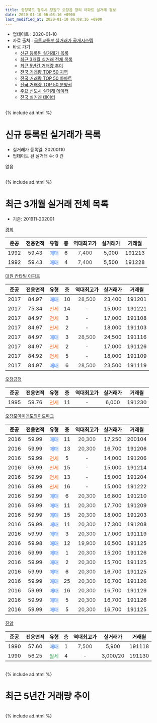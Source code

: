 ```yaml
---
title: 충청북도 청주시 청원구 오창읍 창리 아파트 실거래 정보
date: 2020-01-10 06:08:16 +0900
last_modified_at: 2020-01-10 06:08:16 +0900
---
```


* 업데이트 : 2020-01-10
* 자료 출처 : [국토교통부 실거래가 공개시스템](http://rt.molit.go.kr)
* 바로 가기
    * [신규 등록된 실거래가 목록](#신규-등록된-실거래가-목록)
    * [최근 3개월 실거래 전체 목록](#최근-3개월-실거래-전체-목록)
    * [최근 5년간 거래량 추이](#최근-5년간-거래량-추이)
    * [전국 거래량 TOP 50 지역](https://inasie.github.io/apt-trade-info/최근-3개월-전국에서-가장-거래가-많이-발생한-지역)
    * [전국 거래량 TOP 50 아파트](https://inasie.github.io/apt-trade-info/최근-3개월-전국에서-가장-거래가-많이-발생한-아파트)
    * [전국 거래량 TOP 50 분양권](https://inasie.github.io/apt-trade-info/최근-3개월-전국에서-가장-거래가-많이-발생한-분양권)
    * [주요 신도시 실거래 데이터](https://inasie.github.io/apt-trade-info/주요-신도시)
    * [전국 실거래 데이터](https://inasie.github.io/apt-trade-info/전국)
<br>
{% include ad.html %}
<br>

# 신규 등록된 실거래가 목록
* 실거래가 등록일: 20200110
* 업데이트 된 실거래 수: 0 건

없음

<br>
{% include ad.html %}
<br>

# 최근 3개월 실거래 전체 목록
* 기준: 201911-202001


[경희](https://search.naver.com/search.naver?query=%EC%B6%A9%EC%B2%AD%EB%B6%81%EB%8F%84+%EC%B2%AD%EC%A3%BC%EC%8B%9C+%EC%B2%AD%EC%9B%90%EA%B5%AC+%EC%98%A4%EC%B0%BD%EC%9D%8D+%EC%B0%BD%EB%A6%AC+%EA%B2%BD%ED%9D%AC)

|준공|전용면적|유형|층|역대최고가|실거래가|거래월|
|:---:|:---:|:---:|:---:|:---:|:---:|:---:|
|1992|59.43|<span style="color:#4285f3">매매</span>|6|<span style="color:#444444">7,400</span>|5,000|191213|
|1992|59.43|<span style="color:#4285f3">매매</span>|4|<span style="color:#444444">7,400</span>|5,500|191228|

[대원 칸타빌 아파트](https://search.naver.com/search.naver?query=%EC%B6%A9%EC%B2%AD%EB%B6%81%EB%8F%84+%EC%B2%AD%EC%A3%BC%EC%8B%9C+%EC%B2%AD%EC%9B%90%EA%B5%AC+%EC%98%A4%EC%B0%BD%EC%9D%8D+%EC%B0%BD%EB%A6%AC+%EB%8C%80%EC%9B%90+%EC%B9%B8%ED%83%80%EB%B9%8C+%EC%95%84%ED%8C%8C%ED%8A%B8)

|준공|전용면적|유형|층|역대최고가|실거래가|거래월|
|:---:|:---:|:---:|:---:|:---:|:---:|:---:|
|2017|84.97|<span style="color:#4285f3">매매</span>|10|<span style="color:#444444">28,500</span>|23,400|191201|
|2017|75.34|<span style="color:#ff5a00">전세</span>|14|<span style="color:#444444">-</span>|15,000|191221|
|2017|84.97|<span style="color:#ff5a00">전세</span>|3|<span style="color:#444444">-</span>|17,000|191108|
|2017|84.97|<span style="color:#ff5a00">전세</span>|2|<span style="color:#444444">-</span>|18,000|191103|
|2017|84.97|<span style="color:#4285f3">매매</span>|3|<span style="color:#444444">28,500</span>|24,500|191116|
|2017|84.97|<span style="color:#ff5a00">전세</span>|2|<span style="color:#444444">-</span>|17,000|191126|
|2017|84.92|<span style="color:#ff5a00">전세</span>|5|<span style="color:#444444">-</span>|18,000|191109|
|2017|84.97|<span style="color:#4285f3">매매</span>|6|<span style="color:#444444">28,500</span>|23,500|191119|

[오창금정](https://search.naver.com/search.naver?query=%EC%B6%A9%EC%B2%AD%EB%B6%81%EB%8F%84+%EC%B2%AD%EC%A3%BC%EC%8B%9C+%EC%B2%AD%EC%9B%90%EA%B5%AC+%EC%98%A4%EC%B0%BD%EC%9D%8D+%EC%B0%BD%EB%A6%AC+%EC%98%A4%EC%B0%BD%EA%B8%88%EC%A0%95)

|준공|전용면적|유형|층|역대최고가|실거래가|거래월|
|:---:|:---:|:---:|:---:|:---:|:---:|:---:|
|1995|59.76|<span style="color:#ff5a00">전세</span>|11|<span style="color:#444444">-</span>|6,000|191230|

[오창모아미래도와이드파크](https://search.naver.com/search.naver?query=%EC%B6%A9%EC%B2%AD%EB%B6%81%EB%8F%84+%EC%B2%AD%EC%A3%BC%EC%8B%9C+%EC%B2%AD%EC%9B%90%EA%B5%AC+%EC%98%A4%EC%B0%BD%EC%9D%8D+%EC%B0%BD%EB%A6%AC+%EC%98%A4%EC%B0%BD%EB%AA%A8%EC%95%84%EB%AF%B8%EB%9E%98%EB%8F%84%EC%99%80%EC%9D%B4%EB%93%9C%ED%8C%8C%ED%81%AC)

|준공|전용면적|유형|층|역대최고가|실거래가|거래월|
|:---:|:---:|:---:|:---:|:---:|:---:|:---:|
|2016|59.99|<span style="color:#4285f3">매매</span>|11|<span style="color:#444444">20,300</span>|17,250|200104|
|2016|59.99|<span style="color:#4285f3">매매</span>|13|<span style="color:#444444">20,300</span>|16,700|191206|
|2016|59.99|<span style="color:#ff5a00">전세</span>|5|<span style="color:#444444">-</span>|14,000|191206|
|2016|59.99|<span style="color:#ff5a00">전세</span>|15|<span style="color:#444444">-</span>|15,000|191214|
|2016|59.99|<span style="color:#ff5a00">전세</span>|13|<span style="color:#444444">-</span>|15,000|191204|
|2016|59.99|<span style="color:#ff5a00">전세</span>|16|<span style="color:#444444">-</span>|15,000|191222|
|2016|59.99|<span style="color:#4285f3">매매</span>|6|<span style="color:#444444">20,300</span>|16,800|191210|
|2016|59.99|<span style="color:#4285f3">매매</span>|11|<span style="color:#444444">20,300</span>|17,700|191209|
|2016|59.99|<span style="color:#4285f3">매매</span>|15|<span style="color:#444444">20,300</span>|18,000|191203|
|2016|59.99|<span style="color:#4285f3">매매</span>|11|<span style="color:#444444">20,300</span>|17,300|191208|
|2016|59.99|<span style="color:#4285f3">매매</span>|3|<span style="color:#444444">20,300</span>|17,000|191119|
|2016|59.98|<span style="color:#4285f3">매매</span>|12|<span style="color:#444444">19,900</span>|16,500|191125|
|2016|59.99|<span style="color:#4285f3">매매</span>|1|<span style="color:#444444">20,300</span>|15,200|191126|
|2016|59.99|<span style="color:#4285f3">매매</span>|2|<span style="color:#444444">20,300</span>|15,700|191125|
|2016|59.99|<span style="color:#4285f3">매매</span>|6|<span style="color:#444444">20,300</span>|16,700|191125|
|2016|59.99|<span style="color:#4285f3">매매</span>|25|<span style="color:#444444">20,300</span>|16,700|191126|
|2016|59.99|<span style="color:#4285f3">매매</span>|16|<span style="color:#444444">20,300</span>|16,700|191129|
|2016|59.99|<span style="color:#4285f3">매매</span>|5|<span style="color:#444444">20,300</span>|16,700|191126|
|2016|59.99|<span style="color:#4285f3">매매</span>|5|<span style="color:#444444">20,300</span>|16,700|191125|

[진양](https://search.naver.com/search.naver?query=%EC%B6%A9%EC%B2%AD%EB%B6%81%EB%8F%84+%EC%B2%AD%EC%A3%BC%EC%8B%9C+%EC%B2%AD%EC%9B%90%EA%B5%AC+%EC%98%A4%EC%B0%BD%EC%9D%8D+%EC%B0%BD%EB%A6%AC+%EC%A7%84%EC%96%91)

|준공|전용면적|유형|층|역대최고가|실거래가|거래월|
|:---:|:---:|:---:|:---:|:---:|:---:|:---:|
|1990|57.60|<span style="color:#4285f3">매매</span>|1|<span style="color:#444444">7,500</span>|5,900|191118|
|1990|56.25|<span style="color:#34a853">월세</span>|4|<span style="color:#444444">-</span>|3,000/20|191130|


<br>
{% include ad.html %}
<br>

# 최근 5년간 거래량 추이


<div style="width:100%;">
    <canvas id="deal_progress" height="200"></canvas>
</div>

<script>
new Chart(document.getElementById("deal_progress"), {
    type: 'line',
    data: {
        labels: ['201501','201502','201503','201504','201505','201506','201507','201508','201509','201510','201511','201512','201601','201602','201603','201604','201605','201606','201607','201608','201609','201610','201611','201612','201701','201702','201703','201704','201705','201706','201707','201708','201709','201710','201711','201712','201801','201802','201803','201804','201805','201806','201807','201808','201809','201810','201811','201812','201901','201902','201903','201904','201905','201906','201907','201908','201909','201910','201911','201912','202001'],
        datasets: [{
            label: '매매',
            pointRadius: 1,
            data: [1, 0, 5, 1, 1, 1, 1, 1, 0, 0, 0, 1, 1, 4, 1, 5, 2, 3, 5, 4, 6, 5, 2, 3, 1, 3, 11, 10, 6, 9, 4, 14, 5, 2, 7, 8, 8, 6, 7, 5, 6, 6, 5, 4, 3, 5, 4, 1, 5, 7, 7, 6, 6, 3, 7, 4, 5, 7, 12, 8, 1],
            borderColor: "rgba(255, 201, 14, 1)",
            backgroundColor: "rgba(255, 201, 14, 0.5)",
            fill: false,
            lineTension: 0
        },{
            label: '전월세',
            pointRadius: 1,
            data: [0, 0, 1, 0, 1, 0, 1, 1, 0, 0, 1, 0, 15, 21, 23, 14, 22, 8, 0, 1, 1, 3, 1, 0, 23, 33, 38, 26, 8, 4, 4, 2, 6, 5, 3, 6, 5, 16, 9, 15, 10, 8, 5, 9, 5, 7, 4, 7, 11, 16, 8, 8, 10, 5, 3, 8, 8, 4, 5, 6, 0],
            borderColor: "rgba(0, 141, 185, 1)",
            backgroundColor: "rgba(0, 141, 185, 0.5)",
            fill: false,
            lineTension: 0
        }
        ]
    },
    options: {
        responsive: true,
        title: {
            display: false
        },
        tooltips: {
            mode: 'index',
            intersect: false
        },
        hover: {
            mode: 'nearest',
            intersect: true
        },
        scales: {
            xAxes: [{
                display: true,
                scaleLabel: {
                    display: true,
                    labelString: '년/월'
                }
            }],
            yAxes: [{
                display: true,
                ticks: {
                    suggestedMin: 0,
                },
                scaleLabel: {
                    display: true,
                    labelString: '실거래 수'
                }
            }]
        }
    }
});

</script>


<br>
{% include ad.html %}
<br>

